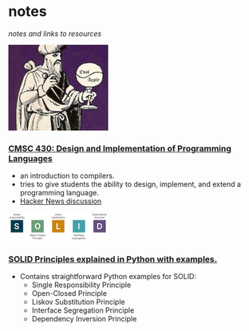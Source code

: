 # notes

*notes and links to resources*

<img src="./media/wizard.jpg" width=200>

### [CMSC 430: Design and Implementation of Programming Languages](https://www.cs.umd.edu/class/fall2022/cmsc430/index.html)

- an introduction to compilers.
- tries to give students the ability to design, implement, and extend a programming language. 
- [Hacker News discussion](https://news.ycombinator.com/item?id=33093666)

<img src="./media/solid_principles.jpg" width=200>

### [SOLID Principles explained in Python with examples.](https://gist.github.com/dmmeteo/f630fa04c7a79d3c132b9e9e5d037bfd)
- Contains straightforward Python examples for SOLID:
    - Single Responsibility Principle
    - Open-Closed Principle
    - Liskov Substitution Principle
    - Interface Segregation Principle
    - Dependency Inversion Principle
